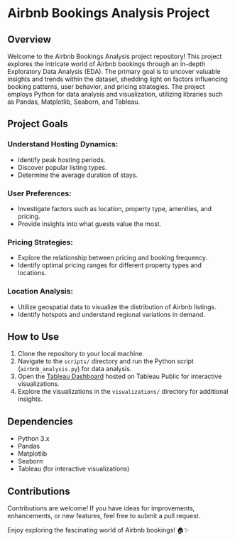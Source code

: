 # Airbnb Bookings Analysis Project

## Overview
Welcome to the Airbnb Bookings Analysis project repository! This project explores the intricate world of Airbnb bookings through an in-depth Exploratory Data Analysis (EDA). The primary goal is to uncover valuable insights and trends within the dataset, shedding light on factors influencing booking patterns, user behavior, and pricing strategies. The project employs Python for data analysis and visualization, utilizing libraries such as Pandas, Matplotlib, Seaborn, and Tableau.

## Project Goals
### Understand Hosting Dynamics:
- Identify peak hosting periods.
- Discover popular listing types.
- Determine the average duration of stays.

### User Preferences:
- Investigate factors such as location, property type, amenities, and pricing.
- Provide insights into what guests value the most.

### Pricing Strategies:
- Explore the relationship between pricing and booking frequency.
- Identify optimal pricing ranges for different property types and locations.

### Location Analysis:
- Utilize geospatial data to visualize the distribution of Airbnb listings.
- Identify hotspots and understand regional variations in demand.

## How to Use
1. Clone the repository to your local machine.
2. Navigate to the `scripts/` directory and run the Python script (`airbnb_analysis.py`) for data analysis.
3. Open the [Tableau Dashboard](https://public.tableau.com/app/profile/shreya.kumari7691/viz/AirbnbNYCBookingsAnalyser/Dashboard12 ) hosted on Tableau Public for interactive visualizations.
4. Explore the visualizations in the `visualizations/` directory for additional insights.

## Dependencies
- Python 3.x
- Pandas
- Matplotlib
- Seaborn
- Tableau (for interactive visualizations)

## Contributions
Contributions are welcome! If you have ideas for improvements, enhancements, or new features, feel free to submit a pull request.

Enjoy exploring the fascinating world of Airbnb bookings! 🏠✨
